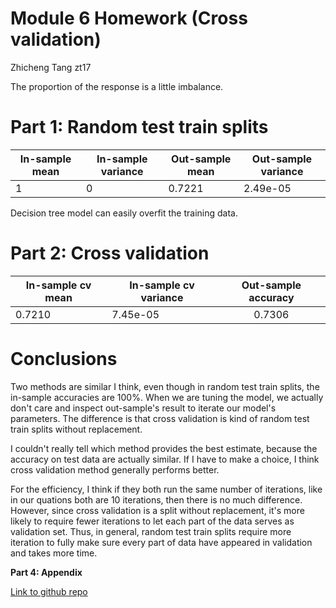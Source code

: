 # Module 6 Homework (Cross validation)

 Zhicheng Tang zt17

The proportion of the response is a little imbalance.

# **Part 1: Random test train splits**

| In-sample mean | In-sample variance | Out-sample mean | Out-sample variance |
| -------------- | ------------------ | --------------- | ------------------- |
| 1              | 0                  | 0.7221          | 2.49e-05            |

Decision tree model can easily overfit the training data.

# **Part 2: Cross validation**

| In-sample cv mean | In-sample cv variance | Out-sample accuracy |
| ----------------- | --------------------- | :-----------------: |
| 0.7210            | 7.45e-05              |       0.7306        |

# Conclusions 
Two methods are similar I think, even though in random test train splits, the in-sample accuracies are 100%. When we are tuning the model, we actually don't care and inspect out-sample's result to iterate our model's parameters. The difference is that cross validation is kind of random test train splits without replacement.

I couldn't really tell which method provides the best estimate, because the accuracy on test data are actually similar.  If I have to make a choice, I think cross validation method generally performs better. 

For the efficiency, I think if they both run the same number of iterations, like in our quations both are 10 iterations, then there is no much difference. However, since cross validation is a split without replacement, it's more likely to require fewer iterations to let each part of the data serves as validation set. Thus, in general, random test train splits require more iteration to fully make sure every part of data have appeared in validation and takes more time.

**Part 4: Appendix**

[Link to github repo](https://github.com/Aaronlalala/Code-IE-517-ML-in-Finance/blob/main/IE517_S23_HW6/Homework%206.ipynb)